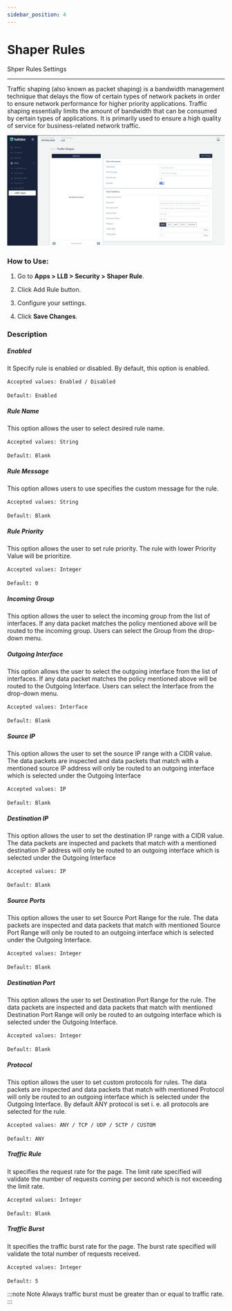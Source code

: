 ```yaml
---
sidebar_position: 4
---
```


# Shaper Rules

Shper Rules Settings

---

Traffic shaping (also known as packet shaping) is a bandwidth management technique that delays the flow of certain types of network packets in order to ensure network performance for higher priority applications. Traffic shaping essentially limits the amount of bandwidth that can be consumed by certain types of applications. It is primarily used to ensure a high quality of service for business-related network traffic.

![traffic_shaper](/img/llb/v7/docs/qos.png)

### **How to Use:**

1. Go to **Apps > LLB > Security > Shaper Rule**.

2. Click Add Rule button.

3. Configure your settings.

4. Click **Save Changes**.

### Description

##### **Enabled**

It Specify rule is enabled or disabled. By default, this option is enabled.

    Accepted values: Enabled / Disabled 

    Default: Enabled

##### **Rule Name**

This option allows the user to select desired rule name.

    Accepted values: String 

    Default: Blank

##### **Rule Message**

This option allows users to use specifies the custom message for the rule.

    Accepted values: String 

    Default: Blank

##### **Rule Priority**

This option allows the user to set rule priority. The rule with lower Priority Value will be prioritize.

    Accepted values: Integer 

    Default: 0

##### **Incoming Group**

This option allows the user to select the incoming group from the list of interfaces. If any data packet matches the policy mentioned above will be routed to the incoming group. Users can select the Group from the drop-down menu.

##### **Outgoing Interface**

This option allows the user to select the outgoing interface from the list of interfaces. If any data packet matches the policy mentioned above will be routed to the Outgoing Interface. Users can select the Interface from the drop-down menu.

    Accepted values: Interface

    Default: Blank 

##### **Source IP**

This option allows the user to set the source IP range with a CIDR value. The data packets are inspected and data packets that match with a mentioned source IP address will only be routed to an outgoing interface which is selected under the Outgoing Interface

    Accepted values: IP

    Default: Blank 

##### **Destination IP**

This option allows the user to set the destination IP range with a CIDR value. The data packets are inspected  and  packets that match with a mentioned destination IP address will only be routed to an outgoing interface which is selected under the Outgoing Interface

    Accepted values: IP

    Default: Blank

##### **Source Ports**

This option allows the user to set Source Port Range for the rule. The data packets are inspected and data packets that match with mentioned Source Port Range will only be routed to an outgoing interface which is selected under the Outgoing Interface. 

    Accepted values: Integer

    Default: Blank 

##### **Destination Port**

This option allows the user to set Destination Port Range for the rule. The data packets are inspected and data packets that match with mentioned Destination Port Range will only be routed to an outgoing interface which is selected under the Outgoing Interface. 

    Accepted values: Integer

    Default: Blank 

##### **Protocol**

This option allows the user to set custom protocols for rules. The data packets are inspected and data packets that match with mentioned Protocol will only be routed to an outgoing interface which is selected under the Outgoing Interface. By default ANY protocol is set i. e. all protocols are selected for the rule.

    Accepted values: ANY / TCP / UDP / SCTP / CUSTOM

    Default: ANY 

##### **Traffic Rule**

It specifies the request rate for the page. The limit rate specified will validate the number of requests coming per second which is not exceeding the limit rate.

    Accepted values: Integer

    Default: Blank 

##### **Traffic Burst**

It specifies the traffic burst rate for the page. The burst rate specified will validate the total number of requests received.

    Accepted values: Integer

    Default: 5 

:::note Note
Always traffic burst must be greater than or equal to traffic rate.
:::
